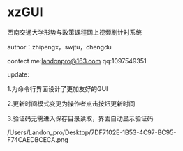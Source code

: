 xzGUI
=====
西南交通大学形势与政策课程网上视频刷计时系统

author：zhipengx，swjtu，chengdu

contect me:landonpro@163.com qq:1097549351

update:

1.为命令行界面设计了更加友好的GUI

2.更新时间模式变更为操作者点击按钮更新时间

3.验证码无需进入保存目录读取，界面自动显示验证码

/Users/Landon_pro/Desktop/7DF7102E-1B53-4C97-BC95-F74CAEDBCECA.png


